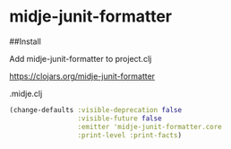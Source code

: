 # midje-junit-formatter

##Install

Add midje-junit-formatter to project.clj

https://clojars.org/midje-junit-formatter

.midje.clj
```clojure
(change-defaults :visible-deprecation false
                 :visible-future false
                 :emitter 'midje-junit-formatter.core
                 :print-level :print-facts)
```